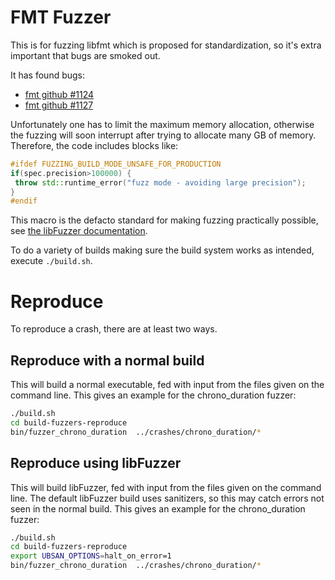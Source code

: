 # FMT Fuzzer
This is for fuzzing libfmt which is proposed for standardization, so it's extra
important that bugs are smoked out.

It has found bugs:
- [fmt github #1124](https://github.com/fmtlib/fmt/issues/1124)
- [fmt github #1127](https://github.com/fmtlib/fmt/issues/1127)

Unfortunately one has to limit the maximum memory allocation, otherwise
the fuzzing will soon interrupt after trying to allocate many GB of memory.
Therefore, the code includes blocks like:
```cpp
#ifdef FUZZING_BUILD_MODE_UNSAFE_FOR_PRODUCTION
if(spec.precision>100000) {
 throw std::runtime_error("fuzz mode - avoiding large precision");
}
#endif
```
This macro is the defacto standard for making fuzzing practically possible, see [the libFuzzer documentation](https://llvm.org/docs/LibFuzzer.html#fuzzer-friendly-build-mode).

To do a variety of builds making sure the build system works as intended,
execute ```./build.sh```.

# Reproduce
To reproduce a crash, there are at least two ways.
## Reproduce with a normal build
This will build a normal executable, fed with input from the files given on the command line. This gives an example for the chrono_duration fuzzer:
```sh
./build.sh
cd build-fuzzers-reproduce
bin/fuzzer_chrono_duration  ../crashes/chrono_duration/*
```

## Reproduce using libFuzzer
This will build libFuzzer, fed with input from the files given on the command line. The default libFuzzer build uses sanitizers, so this may catch errors not seen in the normal build. This gives an example for the chrono_duration fuzzer:
```sh
./build.sh
cd build-fuzzers-reproduce
export UBSAN_OPTIONS=halt_on_error=1
bin/fuzzer_chrono_duration  ../crashes/chrono_duration/*
```
